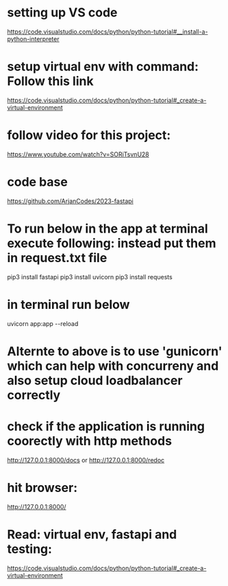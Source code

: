 # setting up VS code 
https://code.visualstudio.com/docs/python/python-tutorial#__install-a-python-interpreter

# setup virtual env with command: Follow this link 
https://code.visualstudio.com/docs/python/python-tutorial#_create-a-virtual-environment

# follow video for this project: 
https://www.youtube.com/watch?v=SORiTsvnU28

# code base
https://github.com/ArjanCodes/2023-fastapi

# To run below in the app at terminal execute following: instead put them in request.txt file 
pip3 install fastapi
pip3 install uvicorn
pip3 install requests

# in terminal run below
uvicorn app:app --reload

# Alternte to above is to use 'gunicorn' which can help with concurreny and also setup cloud loadbalancer correctly

# check if the application is running coorectly with http methods
http://127.0.0.1:8000/docs or http://127.0.0.1:8000/redoc

# hit browser: 
http://127.0.0.1:8000/


# Read: virtual env, fastapi and testing: 
https://code.visualstudio.com/docs/python/python-tutorial#_create-a-virtual-environment

